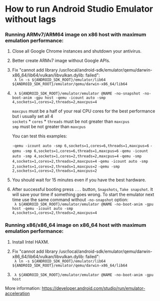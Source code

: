

# How to run Android Studio Emulator without lags

### Running ARMv7/ARM64 image on x86 host with maximum emulation performance:

1. Close all Google Chrome instances and shutdown your antivirus.

2. Better create ARMv7 image without Google APIs.

3. Fix "cannot add library /usr/local/android-sdk/emulator/qemu/darwin-x86_64/lib64/vulkan/libvulkan.dylib: failed":  
   ` λ ln -s ${ANDROID_SDK_ROOT}/emulator/lib64 ${ANDROID_SDK_ROOT}/emulator/qemu/darwin-x86_64/lib64`

4. ` λ ${ANDROID_SDK_ROOT}/emulator/emulator @NAME -no-snapshot -no-boot-anim -gpu host -qemu -icount auto -smp 4,sockets=1,cores=2,threads=2,maxcpus=4`  
   
   `maxcpus` must be a half of your real CPU cores for the best performance but i usually set all 4  
   `sockets` * `cores` * `threads` must be not greater than `maxcpus`  
   `smp` must be not greater than `maxcpus`  

   You can test this examples:  
   
   `-qemu -icount auto -smp 6,sockets=1,cores=6,threads=1,maxcpus=6`
   `-qemu -smp 6,sockets=1,cores=6,threads=1,maxcpus=6`
   `-qemu -icount auto -smp 4,sockets=1,cores=2,threads=2,maxcpus=4`
   `-qemu -smp 4,sockets=1,cores=2,threads=2,maxcpus=4`
   `-qemu -icount auto -smp 2,sockets=1,cores=2,threads=1,maxcpus=2`
   `-qemu -smp 2,sockets=1,cores=2,threads=1,maxcpus=2`

5. You should wait for 15 minutes even if you have the best hardware.

6. After successful booting press `...` button, `Snapshots`, `Take snapshot`. It will save your time if something goes wrong.
   To start the emulator next time use the same command without `-no-snapshot` option:  
   ` λ ${ANDROID_SDK_ROOT}/emulator/emulator @NAME -no-boot-anim -gpu host -qemu -icount auto -smp 4,sockets=1,cores=2,threads=2,maxcpus=4`  


### Running x86/x86_64 image on x86_64 host with maximum emulation performance:

1. Install Intel HAXM.

2. Fix "cannot add library /usr/local/android-sdk/emulator/qemu/darwin-x86_64/lib64/vulkan/libvulkan.dylib: failed":  
   ` λ ln -s ${ANDROID_SDK_ROOT}/emulator/lib64 ${ANDROID_SDK_ROOT}/emulator/qemu/darwin-x86_64/lib64`

3. ` λ ${ANDROID_SDK_ROOT}/emulator/emulator @NAME -no-boot-anim -gpu host`

More information: https://developer.android.com/studio/run/emulator-acceleration